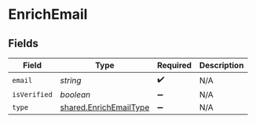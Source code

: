 # EnrichEmail


## Fields

| Field                                                                   | Type                                                                    | Required                                                                | Description                                                             |
| ----------------------------------------------------------------------- | ----------------------------------------------------------------------- | ----------------------------------------------------------------------- | ----------------------------------------------------------------------- |
| `email`                                                                 | *string*                                                                | :heavy_check_mark:                                                      | N/A                                                                     |
| `isVerified`                                                            | *boolean*                                                               | :heavy_minus_sign:                                                      | N/A                                                                     |
| `type`                                                                  | [shared.EnrichEmailType](../../../sdk/models/shared/enrichemailtype.md) | :heavy_minus_sign:                                                      | N/A                                                                     |
